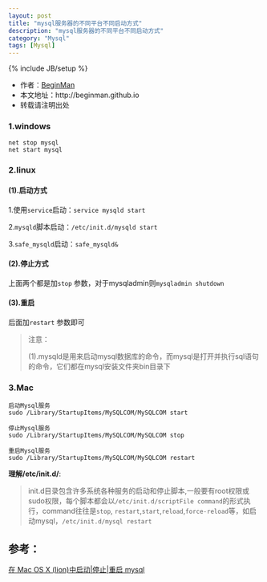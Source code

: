 ```yaml
---
layout: post
title: "mysql服务器的不同平台不同启动方式"
description: "mysql服务器的不同平台不同启动方式"
category: "Mysql"
tags: [Mysql]
---
```

{% include JB/setup %}
<ul>
    <li>作者：<a href="http://weibo.com/beginman" target="blank">BeginMan</a></li>
    <li>本文地址：http://beginman.github.io</li>
    <li>转载请注明出处</li>
</ul>
<h3>1.windows</h3>

<pre><code>net stop mysql
net start mysql
</code></pre>

<h3>2.linux</h3>

<h4>(1).启动方式</h4>

<p>1.使用<code>service</code>启动：<code>service mysqld start</code></p>

<p>2.<code>mysqld</code>脚本启动：<code>/etc/init.d/mysqld start</code></p>

<p>3.<code>safe_mysqld</code>启动：<code>safe_mysqld&amp;</code></p>

<h4>(2).停止方式</h4>

<p>上面两个都是加<code>stop</code> 参数，对于mysqladmin则<code>mysqladmin shutdown</code></p>

<h4>(3).重启</h4>

<p>后面加<code>restart</code> 参数即可</p>

<blockquote>
  <p>注意：</p>
  
  <p>(1).mysqld是用来启动mysql数据库的命令，而mysql是打开并执行sql语句的命令，它们都在mysql安装文件夹bin目录下</p>
</blockquote>

<h3>3.Mac</h3>

<pre><code>启动Mysql服务
sudo /Library/StartupItems/MySQLCOM/MySQLCOM start

停止Mysql服务
sudo /Library/StartupItems/MySQLCOM/MySQLCOM stop

重启Mysql服务
sudo /Library/StartupItems/MySQLCOM/MySQLCOM restart
</code></pre>

<p><strong>理解/etc/init.d/</strong>:</p>

<blockquote>
  <p>init.d目录包含许多系统各种服务的启动和停止脚本,一般要有root权限或sudo权限，每个脚本都会以<code>/etc/init.d/scriptFile command</code>的形式执行，command往往是<code>stop</code>,    <code>restart</code>,<code>start</code>,<code>reload</code>,<code>force-reload</code>等，如启动mysql，<code>/etc/init.d/mysql restart</code></p>
</blockquote>

<h2>参考：</h2>

<p><a href="http://www.itry.me/?p=10">在 Mac OS X (lion)中启动|停止|重启 mysql</a></p>
